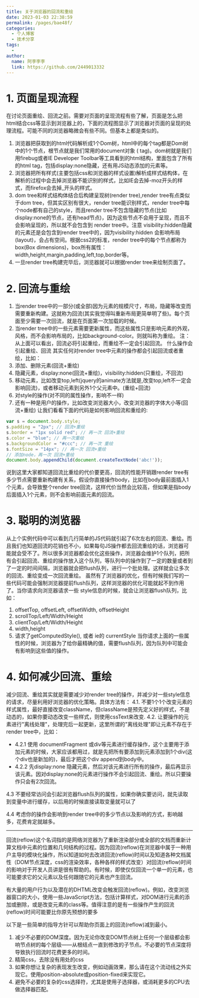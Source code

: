 ```yaml
---
title: 关于浏览器的回流和重绘
date: 2023-01-03 22:38:59
permalink: /pages/bae48f/
categories:
  - 个人博客
  - 技术分享
tags:
  - 
author: 
  name: 阿李李李
  link: https://github.com/2449013332
---
```

# 1. 页面呈现流程
在讨论页面重绘、回流之前。需要对页面的呈现流程有些了解，页面是怎么把html结合css等显示到浏览器上的，下面的流程图显示了浏览器对页面的呈现的处理流程。可能不同的浏览器略微会有些不同。但基本上都是类似的。

1.  浏览器把获取到的html代码解析成1个Dom树，html中的每个tag都是Dom树中的1个节点，根节点就是我们常用的document对象 (<html> tag)。dom树就是我们用firebug或者IE Developer Toolbar等工具看到的html结构，里面包含了所有的html tag，包括display:none隐藏，还有用JS动态添加的元素等。
2. 浏览器把所有样式(主要包括css和浏览器的样式设置)解析成样式结构体，在解析的过程中会去掉浏览器不能识别的样式，比如IE会去掉-moz开头的样式，而firefox会去掉_开头的样式。
3. dom tree和样式结构体结合后构建呈现树(render tree),render tree有点类似于dom tree，但其实区别有很大，render tree能识别样式，render tree中每个node都有自己的style，而且render tree不包含隐藏的节点(比如display:none的节点，还有head节点)，因为这些节点不会用于呈现，而且不会影响呈现的，所以就不会包含到 render tree中。注意 visibility:hidden隐藏的元素还是会包含到render tree中的，因为visibility:hidden 会影响布局(layout)，会占有空间。根据css2的标准，render tree中的每个节点都称为box(Box dimensions)，box所有属性：width,height,margin,padding,left,top,border等。
4. 一旦render tree构建完毕后，浏览器就可以根据render tree来绘制页面了。

# 2. 回流与重绘

1. 当render tree中的一部分(或全部)因为元素的规模尺寸，布局，隐藏等改变而需要重新构建。这就称为回流(其实我觉得叫重新布局更简单明了些)。每个页面至少需要一次回流，就是在页面第一次加载的时候。
2. 当render tree中的一些元素需要更新属性，而这些属性只是影响元素的外观，风格，而不会影响布局的，比如background-color。则就叫称为重绘。
注：从上面可以看出，回流必将引起重绘，而重绘不一定会引起回流。
什么操作会引起重绘、回流
其实任何对render tree中元素的操作都会引起回流或者重绘，比如：
1. 添加、删除元素(回流+重绘)
2. 隐藏元素，display:none(回流+重绘)，visibility:hidden(只重绘，不回流)
3. 移动元素，比如改变top,left(jquery的animate方法就是,改变top,left不一定会影响回流)，或者移动元素到另外1个父元素中。(重绘+回流)
4. 对style的操作(对不同的属性操作，影响不一样)
5. 还有一种是用户的操作，比如改变浏览器大小，改变浏览器的字体大小等(回流+重绘)
让我们看看下面的代码是如何影响回流和重绘的:

```javascript
var s = document.body.style;
s.padding = "2px"; // 回流+重绘
s.border = "1px solid red"; // 再一次 回流+重绘
s.color = "blue"; // 再一次重绘
s.backgroundColor = "#ccc"; // 再一次 重绘
s.fontSize = "14px"; // 再一次 回流+重绘
// 添加node，再一次 回流+重绘
document.body.appendChild(document.createTextNode('abc!'));
```

说到这里大家都知道回流比重绘的代价要更高，回流的性能开销跟render tree有多少节点需要重新构建有关系，假设你直接操作body，比如在body最前面插入1个元素，会导致整个render tree回流，这样代价当然会比较高，但如果是指body后面插入1个元素，则不会影响前面元素的回流。

# 3. 聪明的浏览器

从上个实例代码中可以看到几行简单的JS代码就引起了6次左右的回流、重绘。而且我们也知道回流的花销也不小，如果每句JS操作都去回流重绘的话，浏览器可能就会受不了。所以很多浏览器都会优化这些操作，浏览器会维护1个队列，把所有会引起回流、重绘的操作放入这个队列，等队列中的操作到了一定的数量或者到了一定的时间间隔，浏览器就会把flush队列，进行一个批处理。这样就会让多次的回流、重绘变成一次回流重绘。
虽然有了浏览器的优化，但有时候我们写的一些代码可能会强制浏览器提前flush队列，这样浏览器的优化可能就起不到作用了。当你请求向浏览器请求一些 style信息的时候，就会让浏览器flush队列，比如：

1. offsetTop, offsetLeft, offsetWidth, offsetHeight
2. scrollTop/Left/Width/Height
3. clientTop/Left/Width/Height
4. width,height
5. 请求了getComputedStyle(), 或者 ie的 currentStyle
当你请求上面的一些属性的时候，浏览器为了给你最精确的值，需要flush队列，因为队列中可能会有影响到这些值的操作。

# 4. 如何减少回流、重绘

减少回流、重绘其实就是需要减少对render tree的操作，并减少对一些style信息的请求，尽量利用好浏览器的优化策略。具体方法有：
4.1. 不要1个1个改变元素的样式属性，最好直接改变className，但className是预先定义好的样式，不是动态的，如果你要动态改变一些样式，则使用cssText来改变.
4.2. 让要操作的元素进行"离线处理"，处理完后一起更新，这里所谓的"离线处理"即让元素不存在于render tree中，比如：

- 4.2.1 使用 documentFragment 或div等元素进行缓存操作，这个主要用于添加元素的时候，大家应该都用过，就是先把所有要添加到元素添加到1个div(这个div也是新加的)，最后才把这个div append到body中。
- 4.2.2 先display:none 隐藏元素，然后对该元素进行所有的操作，最后再显示该元素。因对display:none的元素进行操作不会引起回流、重绘。所以只要操作只会有2次回流。

4.3 不要经常访问会引起浏览器flush队列的属性，如果你确实要访问，就先读取到变量中进行缓存，以后用的时候直接读取变量就可以了

4.4 考虑你的操作会影响到render tree中的多少节点以及影响的方式，影响越多，花费肯定就越多。

-------------------------------------------------------------------

回流(reflow)这个名词指的是网络浏览器为了重新渲染部分或全部的文档而重新计算文档中元素的位置和几何结构的过程。因为回流(reflow)在浏览器中属于一种用户主导的模块化操作，所以知道如何去改进回流(reflow)时间以及知道各种文档属性（DOM节点深度，css的渲染效率，各种各样的样式改变）对回流(reflow)时间的影响对于开发人员讲是很有帮助的。有时候，即使仅仅回流一个单一的元素，也可能要求它的父元素以及任何跟随它的元素也产生回流。

有大量的用户行为以及潜在的DHTML改变会触发回流(reflow)。例如，改变浏览器窗口的大小，使用一些JavaScript方法，包括计算样式，对DOM进行元素的添加或删除，或是改变元素的class等。值得注意的是有一些操作产生的回流(reflow)时间可能要比你原先预想的要多

以下是一些简单的指导方针可以帮助你页面上的回流(reflow)减到最小。

1. 减少不必要的DOM深度。因为无论你改变DOM节点树上任何一个层级都会影响节点树的每个层级——从根结点一直到修改的子节点。不必要的节点深度将导致执行回流时花费更多的时间。
2. 精简css，去除没有用处的css
3. 如果你想让复杂的表现发生改变，例如动画效果，那么请在这个流动线之外实现它。使用position-absolute或position-fixed来实现它。
4. 避免不必要的复杂的css选择符，尤其是使用子选择器，或消耗更多的CPU去做选择器匹配。
